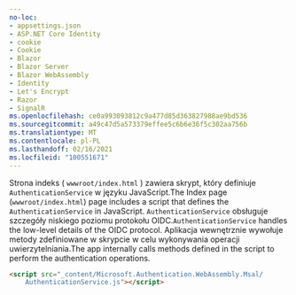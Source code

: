 ```yaml
---
no-loc:
- appsettings.json
- ASP.NET Core Identity
- cookie
- Cookie
- Blazor
- Blazor Server
- Blazor WebAssembly
- Identity
- Let's Encrypt
- Razor
- SignalR
ms.openlocfilehash: ce0a993093812c9a477d85d363827988ae9bd536
ms.sourcegitcommit: a49c47d5a573379effee5c6b6e36f5c302aa756b
ms.translationtype: MT
ms.contentlocale: pl-PL
ms.lasthandoff: 02/16/2021
ms.locfileid: "100551671"
---
```

<span data-ttu-id="8ee95-101">Strona indeks ( `wwwroot/index.html` ) zawiera skrypt, który definiuje `AuthenticationService` w języku JavaScript.</span><span class="sxs-lookup"><span data-stu-id="8ee95-101">The Index page (`wwwroot/index.html`) page includes a script that defines the `AuthenticationService` in JavaScript.</span></span> <span data-ttu-id="8ee95-102">`AuthenticationService` obsługuje szczegóły niskiego poziomu protokołu OIDC.</span><span class="sxs-lookup"><span data-stu-id="8ee95-102">`AuthenticationService` handles the low-level details of the OIDC protocol.</span></span> <span data-ttu-id="8ee95-103">Aplikacja wewnętrznie wywołuje metody zdefiniowane w skrypcie w celu wykonywania operacji uwierzytelniania.</span><span class="sxs-lookup"><span data-stu-id="8ee95-103">The app internally calls methods defined in the script to perform the authentication operations.</span></span>

```html
<script src="_content/Microsoft.Authentication.WebAssembly.Msal/
    AuthenticationService.js"></script>
```
